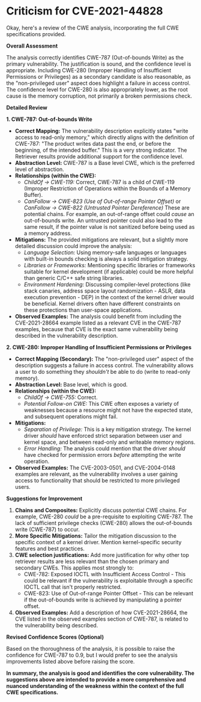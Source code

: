 # Criticism for CVE-2021-44828

Okay, here's a review of the CWE analysis, incorporating the full CWE specifications provided.

**Overall Assessment**

The analysis correctly identifies CWE-787 (Out-of-bounds Write) as the primary vulnerability. The justification is sound, and the confidence level is appropriate. Including CWE-280 (Improper Handling of Insufficient Permissions or Privileges) as a secondary candidate is also reasonable, as the "non-privileged user" aspect does highlight a failure in access control. The confidence level for CWE-280 is also appropriately lower, as the root cause is the memory corruption, not primarily a broken permissions check.

**Detailed Review**

**1. CWE-787: Out-of-bounds Write**

*   **Correct Mapping:** The vulnerability description explicitly states "write access to read-only memory," which directly aligns with the definition of CWE-787: "The product writes data past the end, or before the beginning, of the intended buffer." This is a very strong indicator. The Retriever results provide additional support for the confidence level.
*   **Abstraction Level:**  CWE-787 is a Base level CWE, which is the preferred level of abstraction.
*   **Relationships (within the CWE):**
    *   *ChildOf -> CWE-119:* Correct, CWE-787 is a child of CWE-119 (Improper Restriction of Operations within the Bounds of a Memory Buffer).
    *  *CanFollow -> CWE-823 (Use of Out-of-range Pointer Offset)* or *CanFollow -> CWE-822 (Untrusted Pointer Dereference)* These are potential chains. For example, an out-of-range offset could *cause* an out-of-bounds write. An untrusted pointer could also lead to the same result, if the pointer value is not sanitized before being used as a memory address.
*   **Mitigations:** The provided mitigations are relevant, but a slightly more detailed discussion could improve the analysis:
    *   *Language Selection:* Using memory-safe languages or languages with built-in bounds checking is always a solid mitigation strategy.
    *   *Libraries or Frameworks:* Mentioning specific libraries or frameworks suitable for kernel development (if applicable) could be more helpful than generic C/C++ safe string libraries.
    *   *Environment Hardening:*  Discussing compiler-level protections (like stack canaries, address space layout randomization - ASLR, data execution prevention - DEP) in the context of the kernel driver would be beneficial.  Kernel drivers often have different constraints on these protections than user-space applications.
*   **Observed Examples:** The analysis could benefit from including the CVE-2021-28664 example listed as a relevant CVE in the CWE-787 examples, because that CVE is the exact same vulnerability being described in the vulnerability description.

**2. CWE-280: Improper Handling of Insufficient Permissions or Privileges**

*   **Correct Mapping (Secondary):** The "non-privileged user" aspect of the description suggests a failure in access control. The vulnerability allows a user to do something they *shouldn't* be able to do (write to read-only memory).
*   **Abstraction Level:** Base level, which is good.
*   **Relationships (within the CWE):**
    *   *ChildOf -> CWE-755:* Correct.
    *   *Potential Follow-on CWE:* This CWE often exposes a variety of weaknesses because a resource might not have the expected state, and subsequent operations might fail.
*   **Mitigations:**
    *   *Separation of Privilege:*  This is a key mitigation strategy. The kernel driver *should* have enforced strict separation between user and kernel space, and between read-only and writeable memory regions.
    *   *Error Handling:* The analysis could mention that the driver *should* have checked for permission errors *before* attempting the write operation.
*   **Observed Examples:** The CVE-2003-0501, and CVE-2004-0148 examples are relevant, as the vulnerability involves a user gaining access to functionality that should be restricted to more privileged users.

**Suggestions for Improvement**

1.  **Chains and Composites:** Explicitly discuss potential CWE chains. For example, CWE-280 *could* be a pre-requisite to exploiting CWE-787. The lack of sufficient privilege checks (CWE-280) allows the out-of-bounds write (CWE-787) to occur.
2.  **More Specific Mitigations:**  Tailor the mitigation discussion to the specific context of a kernel driver.  Mention kernel-specific security features and best practices.
3.  **CWE selection justifications:** Add more justification for why other top retriever results are less relevant than the chosen primary and secondary CWEs. This applies most strongly to:
    * CWE-782: Exposed IOCTL with Insufficient Access Control - This could be relevant if the vulnerability is exploitable through a specific IOCTL call that isn't properly restricted.
    * CWE-823: Use of Out-of-range Pointer Offset - This can be relevant if the out-of-bounds write is achieved by manipulating a pointer offset.
4.  **Observed Examples:** Add a description of how CVE-2021-28664, the CVE listed in the observed examples section of CWE-787, is related to the vulnerability being described.

**Revised Confidence Scores (Optional)**

Based on the thoroughness of the analysis, it is possible to raise the confidence for CWE-787 to 0.9, but I would prefer to see the analysis improvements listed above before raising the score.

**In summary, the analysis is good and identifies the core vulnerability. The suggestions above are intended to provide a more comprehensive and nuanced understanding of the weakness within the context of the full CWE specifications.**